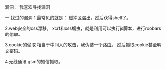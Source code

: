 漏洞：
我喜欢寻找漏洞

一.找过的漏洞
1.最常见的就是：
缓冲区溢出，然后获得shell了。

2.web安全的css漂移。
xcrf和xss蠕虫，就是利用可以执行js脚本，进行roobars的偷取。

3.cookie的偷取
相当于中间人的攻击，我伪装一个路由。
然后抓取cookie甚至明文密码。

4.无线通讯
gsm的短信抓取。
